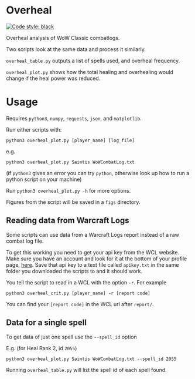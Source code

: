 # Overheal
[![Code style: black](https://img.shields.io/badge/code%20style-black-000000.svg)](https://github.com/psf/black)

Overheal analysis of WoW Classic combatlogs.

Two scripts look at the same data and process it similarly.

`overheal_table.py` outputs a list of spells used, and overheal frequency.

`overheal_plot.py` shows how the total healing and overhealing would change if the heal power was reduced.

# Usage
Requires `python3`, `numpy`, `requests`, `json`, and `matplotlib`.

Run either scripts with:
```
python3 overheal_plot.py [player_name] [log_file]
```
e.g.
```
python3 overheal_plot.py Saintis WoWCombatLog.txt
```

(if `python3` gives an error you can try `python`, otherwise look up how to run a python script on your machine)

Run `python3 overheal_plot.py -h` for more options.

Figures from the script will be saved in a `figs` directory.

## Reading data from Warcraft Logs

Some scripts can use data from a Warcraft Logs report instead of a raw combat log file.

To get this working you need to get your api key from the WCL website. Make sure you have an account and look for it at the bottom of your profile page, [here](https://classic.warcraftlogs.com/profile). Save that api key to a text file called `apikey.txt` in the same folder you downloaded the scripts to and it should work.

You tell the script to read in a WCL with the option `-r`. For example
```
python3 overheal_crit.py [player_name] -r [report code]
```
You can find your `[report code]` in the WCL url after `report/`.

## Data for a single spell

To get data of just one spell use the `--spell_id` option

E.g. (for Heal Rank 2, id `2055`)
```
python3 overheal_plot.py Saintis WoWCombatLog.txt --spell_id 2055
```

Running `overheal_table.py` will list the spell id of each spell found.
